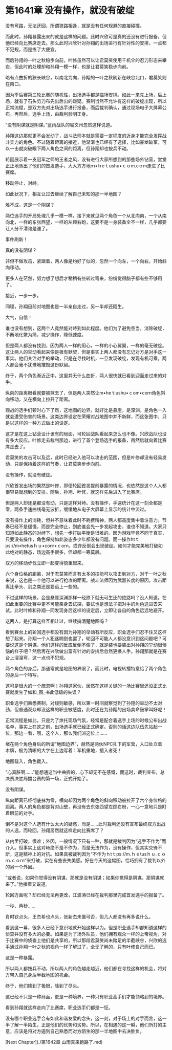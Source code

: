 # 第1641章 没有操作，就没有破绽

没有弯路，无法迂回，所谓狭路相逢，就是没有任何规避的直接碰撞。

而此时，孙翔暴露出来的就是这样的问题。此时兴欣可是真的还没有进行报备，但他已经向比赛席走去。那么此时兴欣针对孙翔的出场进行有针对性的安排，一点都不犯规，而是拣了大便宜。

而后孙翔的一叶之秋稳步向前，叶修虽然可以让君莫笑使用千机伞的忍刀形态来攀岩，但此时的处理却和孙翔一模一样，也是让君莫笑稳步向前。

略有点曲折的狭长峡谷，以南北为向，孙翔的一叶之秋刷新在峡谷北口，君莫笑则在南口。

因为季后赛第三轮比赛的随机性，出场选手都是临场安排。如此一来先上场，后上场，就有了石头剪刀布先出后出的嫌疑。赛制当然不允许有这样的破绽出现，所以正常流程，是双方先对出场选手进行报备，而后裁判确认，通过现场电子大屏幕公布，再然后，选手上场，由裁判验明正身。

“没有阴谋就是阴谋。”蓝雨战队的喻文州忽然这样说道。

孙翔这边那就更不会发动了，战斗法师本就是需要一定程度的近身才能完全发挥战斗实力的角色。不过随着距离的接近，他渐渐也已经有了选择，比如豪龙破军，可以一击就突破眼下两人角色之间的距离，但孙翔却也按兵不动。

轮回展示着一支冠军之师的王者之风，没有进行大家所想到的那些场外钻营，堂堂正正地派出了他们的首发选手，大大方方地ｍ•ｈeｔushu•ｃｏm.cｏm走进了比赛席。

移动停止，对峙。

如此状况下，相互让过去继续了解自己未知的那一半地图？

难不成，这是一个阴谋？

两位选手的开局处理几乎一模一样，接下来就见两个角色一个从北向南，一个从南向北，一样的东张西望，一样的左顾右盼，这要不是一身装备全不一样，几乎都要让人分不清谁是谁了。

事件刷新！

真的没有阴谋？

非但不做攻击，紧跟着，两人像是约好了似的，忽然一个向左，一个向右，开始斜向移动。

更多人在茫然，努力想了想后才稍稍有些转过弯来，纷纷觉得脑子都有些不够用了。

接近，一步一步。

同理，孙翔目前对地图也是一半亲自走过，另一半却还陌生。

大气，自信！

谁也没有想到，这两个人竟然能对峙到如此程度。他们为了避免空当，消除破绽，不断地化繁为简，减少操作，降低速度。

但是两人都没有找到，因为两人一样的用心，一样的小心翼翼，一样的毫无破绽。这让两人的举动看起来像是极有默契，但是事实上两人都没有忘记对方是对手这一事实。他们关注对手的举动，只是在寻找时机，一旦发现破绽，发现有机可乘，两人都会毫不犹豫地摧毁这份默契。

终于，两个角色渐近正中，这里并无什么曲折，两人很快就已看到迎面走过来的对手。

纵向的距离眼看就要被抹去了，但是两人突然让m•heｔushu•ｃom•coｍ角色斜向移动，又在横向上拉开了距离。

观战的选手们顿时心下了然，这地图的边界，就好比是悬崖，是深渊，是角色一入就会遭受伤害的场景。这类边界设定在荣耀对战地图中并不新鲜，而这张图中，只是以这样的一种方式做出的设定。

这才是在这上钻营设计该有的局面，可轮回战队看起来怎么也不像。兴欣战队也没有多大反应。叶修走去裁判那边，进行了首个登场选手的报备，再然后就向着比赛席走去了。

君莫笑的攻击可以及远，此时已经进入他可以攻击的范围，但是叶修却没有轻易发动，只是保持着这样的节奏，让君莫笑步步向前。

没有操作，就没有破绽。

兴欣首发出场的果然是叶修，即便轮回首发提前暴露的情况，也依然是这个人人都很容易就想到的安排。随后，孙翔、叶修，就这样先后进入了比赛席。

但是两人却还是都没有动，只是这样对峙。没有操作，手速统计在这一刻全都是零，两条手速曲线毫无波折，缓缓地从电子大屏幕上显示的统计中流过。

没有操作上的消耗，但并不意味着此时不耗费精神，两人都高度集中着注意力。节奏已经不是缓慢，而是完全停止，到底谁会先一步发起攻击，谁也不知道。大家只知道如此静态的对峙下，想先一步打破平衡是很难的。因为游戏毕竟不同于真实，只要没有操作，角色保持如此姿态多少年都没有问题。而一操作htｔps://m•hetusｈｕ•coｍ•ｃoｍ，或许反倒会出现破绽。如何才能完美地打破如此绝对的静态，场边高手很多，但却都一筹莫展。

双方的移动步伐立即一起变得慎重起来。

六个身位格的距离，对于君莫笑而言有太多的技能可以攻击到对方，对于一叶之秋来说，这也是一个他可以进行抢攻的距离。战斗法师因为武器长度的原因，攻击距离比拳头、剑之类还是要远上一些的。

不过这样的场景，会是悬崖深渊那样一经跌下就无可生还的绝路吗？没人知道。在如此重要的比赛中更不可能亲身去试探，要试也是想法子把对手的角色送进去来试。此时叶修和孙翔一同发现身后这样的设定后，立即让各自的角色远远地避开。

这两人，是打算这样互相让过，继续搞清楚地图吗？

看到赛台上的轮回选手都没有因为孙翔的举动有所反应，职业选手们忍不住又这样想了起来。孙翔一个人犯迷糊倒也罢了，轮回不可能人人都没意识到这问题吧？可要说这是个阴谋，他们这样的反应反倒不像了，就是装也要装出对孙翔的举动很懊恼的样子吧？然后再在兴欣做出富有针对的安排后忽然更换人手。孙翔那就是在赛台上溜溜弯，这一点也不犯规。

两个角色的身后，那通常就是地图的界限了，而此时，电视转播特意给了两个角色的身后一个特写。

这可是很大的一个疏忽啊！孙翔这家伙，居然在这样关键的一场比赛里还没正式比赛就发生了如和_图_书此低级的失误？

职业选手们熟悉赛制，对规则敏感，所以第一时间就察觉到了孙翔的举动不太对劲，但普通观众却没这样的职业敏感度，此时还在为孙翔的出场卖命鼓掌叫好呢！

正常流程是如此，只是为了烘托现场气氛，经常是配合着选手上场的时候公布出战名单，事实上在这之前，出场选手就已经正式确定。否则的话这边队伍先站起一位，那边一看，哦，这个人，那么我们派这位上……

堵在两个角色身后的所谓“地图边界”，赫然是两伙NPC扎下的军营，入口处立着木牌，极为清晰的大字在上边写着：军机重地，擅入者死！

地图载入，角色截入。

“心真脏啊……”能想通这当中曲折的，心下却无不在感慨，而这时，裁判宣布，总决赛决胜局擂台赛的第一场，正式开始了。

没有阴谋。

纵向距离已经彻底抹为零，横向却因为两个角色的斜向移动被拉开了六个身位格的距离。两人的角色都是背对山壁，再没有去东张西望左顾右盼，一心一意地只是盯着眼前的对手。

倒不是对这个人选有什么太大的疑惑，而是……此时裁判还没有宣布最终双方出战的人选，而轮回，孙翔居然就这样走向比赛席了？

从内里打破，很难；外因，一般情况下只有一种，那就是裁判因为“选手不作为”而介入。但事实上这对峙绝不是不作为，而是无法作为，没有操作，但其实交锋不断，这是精神上的对抗。如果真被裁判因为“不作为ｈtｔps://m.ｈｅtusｈｕ.ｃｏｍ.ｃｏｍ”来打破，实在有些丧失美感。好在今天的这幅图，恰巧拥有了裁判以外的另一个外因。

“或者说，如果你觉得没有阴谋，那就是没有阴谋；如果你觉得是阴谋，那阴谋就来了。”他接着又说道。

轮回方面呢？却已经无法再更改，江波涛已经在裁判那里完成首发选手的报备了。

一秒、两秒……

肖时钦点头，王杰希也点头，张新杰未置可否，但几人都没有再多说什么。

看到这一幕，很多人已经下意识地就开始这样以为。但是职业选手却都知道这样的侦查并没有多大的必要。如果是为了场外队员，他们拥有观众一样的上帝视角，对于比赛中的侦查上他们是共享的，所以那段君莫笑尚未踏足的半截峡谷，兴欣的选手通过孙翔一叶之秋的视角一样了解过了，全无了解的，只有叶修自己而已。

这是一种暴露。

所以两人都按兵不动，所以两人的角色越走越近，他们都在寻找这样的机会，将对方带入自己身后半截地图的机会。

终于，他们降到了极限，降到了尽头。

这已经不只是一种局面，更是一种境界，一种只有职业高手们才能领略到的境界。

看到孙翔就这样走向了比赛席，职业选手们都是一怔。

没有哪个职业选手会有如此和谐友爱的念头，这一刻，对于场上的对手而言，这一半了解一半陌生，正是他们的优势和劣势。所以，在相遇的这一瞬，他们所打的主意，应该是将对方逼到自己熟悉而对方陌生的那一半地图中去决胜负。



[Next Chapter](./第1642章 山雨真来跑路了.md)
